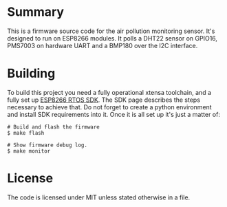 # Summary

This is a firmware source code for the air pollution monitoring sensor. It's designed to run on ESP8266 modules. It polls a DHT22 sensor on GPIO16, PMS7003 on hardware UART and a BMP180 over the I2C interface.

# Building

To build this project you need a fully operational xtensa toolchain, and a fully set up [ESP8266 RTOS SDK](https://github.com/espressif/ESP8266_RTOS_SDK). The SDK page describes the steps necessary to achieve that. Do not forget to create a python environment and install SDK requirements into it. Once it is all set up it's just a matter of:
```
# Build and flash the firmware
$ make flash

# Show firmware debug log.
$ make monitor
```

# License

The code is licensed under MIT unless stated otherwise in a file.
